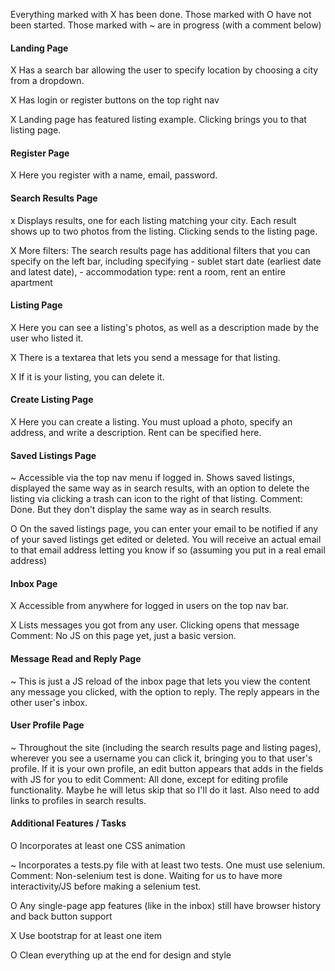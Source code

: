 Everything marked with X has been done.
Those marked with O have not been started.
Those marked with ~ are in progress (with a comment below)


#### Landing Page
X Has a search bar allowing the user to specify location by choosing a city from a dropdown.

X Has login or register buttons on the top right nav

X Landing page has featured listing example. Clicking brings you to that listing page.

#### Register Page
X Here you register with a name, email, password.

#### Search Results Page
x Displays results, one for each listing matching your city. Each result shows up to two photos from the listing. Clicking sends to the listing page.


X More filters: The search results page has additional filters that you can specify on the left bar, including specifying 
	- sublet start date (earliest date and latest date), 
	- accommodation type: rent a room, rent an entire apartment

#### Listing Page
X Here you can see a listing's photos, as well as a description made by the user who listed it.

X There is a textarea that lets you send a message for that listing.

X If it is your listing, you can delete it.

#### Create Listing Page
X Here you can create a listing. You must upload a photo, specify an address, and write a description. Rent can be specified here.

#### Saved Listings Page
~ Accessible via the top nav menu if logged in. Shows saved listings, displayed the same way as in search results, with an option to delete the listing via clicking a trash can icon to the right of that listing.
Comment: Done. But they don't display the same way as in search results. 

O On the saved listings page, you can enter your email to be notified if any of your saved listings get edited or deleted. You will receive an actual email to that email address letting you know if so (assuming you put in a real email address)

#### Inbox Page
X Accessible from anywhere for logged in users on the top nav bar.

X Lists messages you got from any user. Clicking opens that message
Comment: No JS on this page yet, just a basic version.

#### Message Read and Reply Page
~ This is just a JS reload of the inbox page that lets you view the content any message you clicked, with the option to reply. The reply appears in the other user's inbox.

#### User Profile Page
~ Throughout the site (including the search results page and listing pages), wherever you see a username you can click it, bringing you to that user's profile. If it is your own profile, an edit button appears that adds in the fields with JS for you to edit
Comment: All done, except for editing profile functionality. Maybe he will letus skip that so I'll do it last. Also need to add links to profiles in search results.

#### Additional Features / Tasks
O Incorporates at least one CSS animation

~ Incorporates a tests.py file with at least two tests. One must use selenium.
Comment: Non-selenium test is done. Waiting for us to have more interactivity/JS before making a selenium test.

O Any single-page app features (like in the inbox) still have browser history and back button support

X Use bootstrap for at least one item

O Clean everything up at the end for design and style

